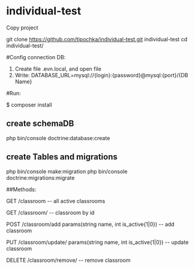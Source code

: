 # individual-test
Copy project

git clone https://github.com/tipochka/individual-test.git individual-test
cd individual-test/

#Config connection DB:

1. Create file .evn.local, and open file
2. Write: DATABASE_URL=mysql://{login}:{password}@mysql:{port}/{DB Name}

#Run:

$ composer install

## create schemaDB
php bin/console doctrine:database:create
## create Tables and migrations
php bin/console make:migration
php bin/console doctrine:migrations:migrate

##Methods:

GET <hostname>/classroom -- all active classrooms
 
GET <hostname>/classroom/<id> -- classroom by id

POST <hostname>/classroom/add params(string name, int is_active{1|0}) -- add classroom

PUT <hostname>/classroom/update/<id> params(string name, int is_active{1|0}) -- update classroom

DELETE <hostname>/classroom/remove/<id> -- remove classroom
